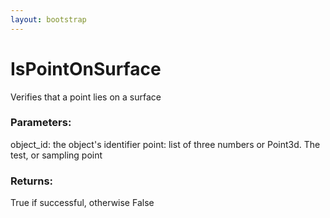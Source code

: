 ```yaml
---
layout: bootstrap
---
```


# IsPointOnSurface

Verifies that a point lies on a surface
        

### Parameters:

object_id: the object's identifier
point: list of three numbers or Point3d. The test, or sampling point
        

### Returns:


True if successful, otherwise False
        
